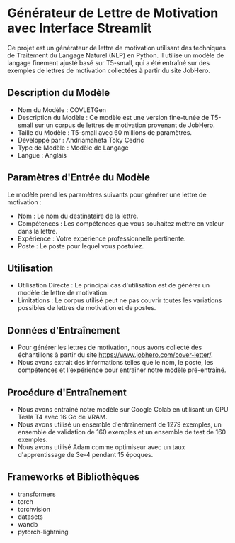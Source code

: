 # Générateur de Lettre de Motivation avec Interface Streamlit

Ce projet est un générateur de lettre de motivation utilisant des techniques de Traitement du Langage Naturel (NLP) en Python. Il utilise un modèle de langage finement ajusté basé sur T5-small, qui a été entraîné sur des exemples de lettres de motivation collectées à partir du site JobHero.

## Description du Modèle

- Nom du Modèle : COVLETGen
- Description du Modèle : Ce modèle est une version fine-tunée de T5-small sur un corpus de lettres de motivation provenant de JobHero.
- Taille du Modèle : T5-small avec 60 millions de paramètres.
- Développé par : Andriamahefa Toky Cedric
- Type de Modèle : Modèle de Langage
- Langue : Anglais

## Paramètres d'Entrée du Modèle

Le modèle prend les paramètres suivants pour générer une lettre de motivation :
- Nom : Le nom du destinataire de la lettre.
- Compétences : Les compétences que vous souhaitez mettre en valeur dans la lettre.
- Expérience : Votre expérience professionnelle pertinente.
- Poste : Le poste pour lequel vous postulez.

## Utilisation

- Utilisation Directe : Le principal cas d'utilisation est de générer un modèle de lettre de motivation.
- Limitations : Le corpus utilisé peut ne pas couvrir toutes les variations possibles de lettres de motivation et de postes.

## Données d'Entraînement

- Pour générer les lettres de motivation, nous avons collecté des échantillons à partir du site https://www.jobhero.com/cover-letter/.
- Nous avons extrait des informations telles que le nom, le poste, les compétences et l'expérience pour entraîner notre modèle pré-entraîné.

## Procédure d'Entraînement

- Nous avons entraîné notre modèle sur Google Colab en utilisant un GPU Tesla T4 avec 16 Go de VRAM.
- Nous avons utilisé un ensemble d'entraînement de 1279 exemples, un ensemble de validation de 160 exemples et un ensemble de test de 160 exemples.
- Nous avons utilisé Adam comme optimiseur avec un taux d'apprentissage de 3e-4 pendant 15 époques.

## Frameworks et Bibliothèques

- transformers
- torch
- torchvision
- datasets
- wandb
- pytorch-lightning

